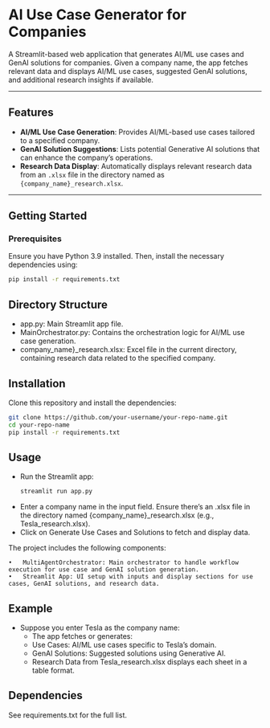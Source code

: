 # AI Use Case Generator for Companies

A Streamlit-based web application that generates AI/ML use cases and GenAI solutions for companies. Given a company name, the app fetches relevant data and displays AI/ML use cases, suggested GenAI solutions, and additional research insights if available.

---

## Features

- **AI/ML Use Case Generation**: Provides AI/ML-based use cases tailored to a specified company.
- **GenAI Solution Suggestions**: Lists potential Generative AI solutions that can enhance the company’s operations.
- **Research Data Display**: Automatically displays relevant research data from an `.xlsx` file in the directory named as `{company_name}_research.xlsx`.

---

## Getting Started

### Prerequisites

Ensure you have Python 3.9 installed. Then, install the necessary dependencies using:

```bash
pip install -r requirements.txt
```
## Directory Structure
-  app.py: Main Streamlit app file.
-  MainOrchestrator.py: Contains the orchestration logic for AI/ML use case generation.
-  company_name}_research.xlsx: Excel file in the current directory, containing research data related to the specified company.

## Installation
Clone this repository and install the dependencies:
```bash
git clone https://github.com/your-username/your-repo-name.git
cd your-repo-name
pip install -r requirements.txt
```
## Usage
- Run the Streamlit app:
  ```bash
  streamlit run app.py
  ```
- Enter a company name in the input field. Ensure there’s an .xlsx file in the directory named {company_name}_research.xlsx (e.g., Tesla_research.xlsx).
- Click on Generate Use Cases and Solutions to fetch and display data.

The project includes the following components:

	•	MultiAgentOrchestrator: Main orchestrator to handle workflow execution for use case and GenAI solution generation.
	•	Streamlit App: UI setup with inputs and display sections for use cases, GenAI solutions, and research data.

## Example
- Suppose you enter Tesla as the company name:
	- The app fetches or generates:
	- Use Cases: AI/ML use cases specific to Tesla’s domain.
	- GenAI Solutions: Suggested solutions using Generative AI.
	- Research Data from Tesla_research.xlsx displays each sheet in a table format.

## Dependencies
See requirements.txt for the full list.
